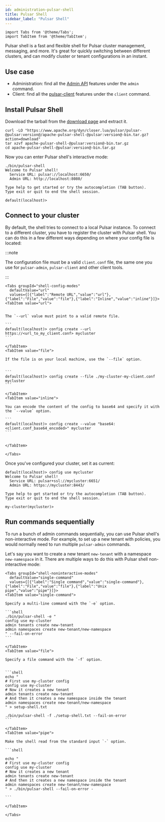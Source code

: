 ```yaml
---
id: administration-pulsar-shell
title: Pulsar Shell
sidebar_label: "Pulsar Shell"
---
```


````mdx-code-block
import Tabs from '@theme/Tabs';
import TabItem from '@theme/TabItem';
````


Pulsar shell is a fast and flexible shell for Pulsar cluster management, messaging, and more.
It's great for quickly switching between different clusters, and can modify cluster or tenant configurations in an instant.


## Use case
- Administration: find all the [Admin API](admin-api-overview.md) features under the `admin` command.
- Client: find all the [pulsar-client](pathname:///reference/#/@pulsar:version_reference@/pulsar-client/) features under the `client` command.


## Install Pulsar Shell
Download the tarball from the [download page](pathname:///download#shell) and extract it.

```shell
curl -LO "https://www.apache.org/dyn/closer.lua/pulsar/pulsar-@pulsar:version@/apache-pulsar-shell-@pulsar:version@-bin.tar.gz?action=download"
tar xzvf apache-pulsar-shell-@pulsar:version@-bin.tar.gz
cd apache-pulsar-shell-@pulsar:version@-bin.tar.gz
```

Now you can enter Pulsar shell's interactive mode:

```shell
./bin/pulsar-shell
Welcome to Pulsar shell!
  Service URL: pulsar://localhost:6650/
  Admin URL: http://localhost:8080/

Type help to get started or try the autocompletion (TAB button).
Type exit or quit to end the shell session.

default(localhost)>
```


## Connect to your cluster

By default, the shell tries to connect to a local Pulsar instance.
To connect to a different cluster, you have to register the cluster with Pulsar shell. You can do this in a few different ways depending on where your config file is located:

:::note

The configuration file must be a valid `client.conf` file, the same one you use for `pulsar-admin`, `pulsar-client` and other client tools.

:::

````mdx-code-block
<Tabs groupId="shell-config-modes"
  defaultValue="url"
  values={[{"label":"Remote URL","value":"url"},{"label":"File","value":"file"},{"label":"Inline","value":"inline"}]}>
<TabItem value="url">


The `--url` value must point to a valid remote file.

```
default(localhost)> config create --url https://<url_to_my_client.conf> mycluster
```

</TabItem>
<TabItem value="file">

If the file is on your local machine, use the `--file` option.


```
default(localhost)> config create --file ./my-cluster-my-client.conf mycluster
```

</TabItem>
<TabItem value="inline">

You can encode the content of the config to base64 and specify it with the `--value` option.

```
default(localhost)> config create --value "base64:<client.conf_base64_encoded>" mycluster
```


</TabItem>

</Tabs>
````


Once you've configured your cluster, set it as current:

```
default(localhost)> config use mycluster
Welcome to Pulsar shell!
  Service URL: pulsar+ssl://mycluster:6651/
  Admin URL: https://mycluster:8443/

Type help to get started or try the autocompletion (TAB button).
Type exit or quit to end the shell session.

my-cluster(mycluster)>
```


## Run commands sequentially
To run a bunch of admin commands sequentially, you can use Pulsar shell's non-interactive mode.
For example, to set up a new tenant with policies, you would normally need to run multiple `pulsar-admin` commands.

Let's say you want to create a new tenant `new-tenant` with a namespace `new-namespace` in it.
There are multiple ways to do this with Pulsar shell non-interactive mode:

````mdx-code-block
<Tabs groupId="shell-noninteractive-modes"
  defaultValue="single-command"
  values={[{"label":"Single command","value":"single-command"},{"label":"File","value":"file"},{"label":"Unix pipe","value":"pipe"}]}>
<TabItem value="single-command">

Specify a multi-line command with the `-e` option.

```shell
./bin/pulsar-shell -e "
config use my-cluster
admin tenants create new-tenant
admin namespaces create new-tenant/new-namespace
" --fail-on-error
```

</TabItem>
<TabItem value="file">

Specify a file command with the `-f` option.


```shell
echo "
# First use my-cluster config
config use my-cluster
# Now it creates a new tenant
admin tenants create new-tenant
# And then it creates a new namespace inside the tenant
admin namespaces create new-tenant/new-namespace
" > setup-shell.txt

./bin/pulsar-shell -f ./setup-shell.txt --fail-on-error
```

</TabItem>
<TabItem value="pipe">

Make the shell read from the standard input `-` option.

```shell

echo "
# First use my-cluster config
config use my-cluster
# Now it creates a new tenant
admin tenants create new-tenant
# And then it creates a new namespace inside the tenant
admin namespaces create new-tenant/new-namespace
" > ./bin/pulsar-shell --fail-on-error -

```

</TabItem>

</Tabs>
````
